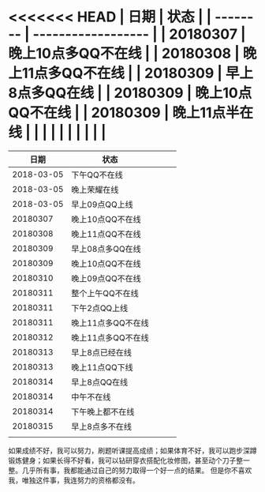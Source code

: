 <<<<<<< HEAD
| 日期     | 状态               |
| -------- | ------------------ |
| 20180307 | 晚上10点多QQ不在线 |
| 20180308 | 晚上11点多QQ不在线 |
| 20180309 | 早上8点多QQ在线    |
| 20180309 | 晚上10点QQ不在线   |
| 20180309 | 晚上11点半在线     |
|          |                    |
|          |                    |
|          |                    |
=======
| 日期     | 状态             |  |  |  |
| -------- | ---------------- | -------- | -------- | -------- |
| 2018-03-05 | 下午QQ不在线         |  |  |  |
| 2018-03-05 | 晚上荣耀在线 |  |  |  |
| 2018-03-05 | 早上09点QQ上线  |  |  |  |
| 20180307 | 晚上10点QQ不在线 |  |  |  |
| 20180308 | 晚上11点QQ不在线 |  |  |  |
| 20180309 | 早上08点多QQ在线 |  |  |  |
| 20180309 | 晚上10点QQ不在线 |  |  |  |
| 20180310 | 晚上09点QQ不在线 |  |  |  |
| 20180311 | 整个上午QQ不在线 |  |  |  |
| 20180311 | 下午2点QQ上线 |  |  |  |
| 20180311 | 晚上11点多QQ不在线 |  |  |  |
| 20180312 | 晚上11点多QQ不在线 |  |  |  |
| 20180313 | 早上8点已经在线 |  |  |  |
| 20180313 | 晚上11点QQ下线 |  |  |  |
| 20180314 | 早上8点QQ在线 |  |  |  |
| 20180314 | 中午不在线 |  |  |  |
| 20180314 | 下午晚上都不在线 |  |  |  |
| 20180315 | 早上8点多不在线 |  |  |  |
|  |  |  |  |  |
>>>>>>> 

如果成绩不好，我可以努力，刷题听课提高成绩；如果体育不好，我可以跑步深蹲锻炼健身；如果长得不好看，我可以钻研穿衣搭配化妆修图，甚至动个刀子整一整。几乎所有事，我都能通过自己的努力取得一个好一点的结果。 但是你不喜欢我，唯独这件事，我连努力的资格都没有。